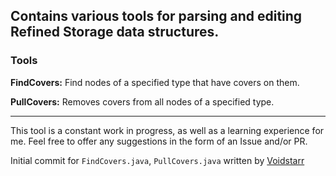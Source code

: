 ## Contains various tools for parsing and editing Refined Storage data structures.

### Tools

**FindCovers:** Find nodes of a specified type that have covers on them.

**PullCovers:** Removes covers from all nodes of a specified type.

<hr>

This tool is a constant work in progress, as well as a learning experience for me. Feel free to offer any suggestions in the form of an Issue and/or PR.

Initial commit for `FindCovers.java`, `PullCovers.java` written by [Voidstarr](https://github.com/voidstarr/)
